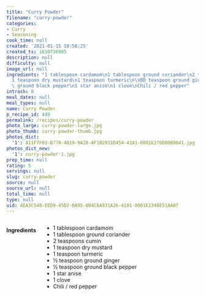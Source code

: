 ```yaml
---
title: "Curry Powder"
filename: "curry-powder"
categories:
- Curry
- Seasoning
cook_time: null
created: '2021-01-15 18:56:25'
created_ts: 1610736985
description: null
difficulty: null
image_url: null
ingredients: "1 tablespoon cardamom\n1 tablespoon ground coriander\n2 teaspoons cumin\n\
  1 teaspoon dry mustard\n1 teaspoon turmeric\n\xBD teaspoon ground ginger\n\xBD teaspoon\
  \ ground black pepper\n1 star anise\n1 clove\nChili / red pepper"
intrash: 0
meal_dates: null
meal_types: null
name: Curry Powder
p_recipe_id: 449
permalink: /recipes/curry-powder
photo_large: curry-powder-large.jpg
photo_thumb: curry-powder-thumb.jpg
photos_dict:
  '1': A11F7F03-B770-4019-9A26-AF1B2931D454-4181-0001E276D00B9041.jpg
photos_dict_new:
  '1': curry-powder-1.jpg
prep_time: null
rating: 5
servings: null
slug: curry-powder
source: null
source_url: null
total_time: null
type: null
uid: 4EA3C540-EED9-45D2-BA95-6B4C6A931A26-4181-0001E2348E51AA07
---
```

<div class="large-8 medium-7 columns" id="writeup">	</div><!-- #writeup -->
</div><!-- #row-one -->
<div class="row" id="row-two">	<div class="medium-4 small-5 columns" id="ingredients"><h4>Ingredients</h4><div class="box box-ingredients content"><ul>
<li>1 tablespoon cardamom</li>
<li>1 tablespoon ground coriander</li>
<li>2 teaspoons cumin</li>
<li>1 teaspoon dry mustard</li>
<li>1 teaspoon turmeric</li>
<li>½ teaspoon ground ginger</li>
<li>½ teaspoon ground black pepper</li>
<li>1 star anise</li>
<li>1 clove</li>
<li>Chili / red pepper</li>
</ul>
</div>	</div>	<div class="medium-6 small-7 columns" id="directions">	</div>
